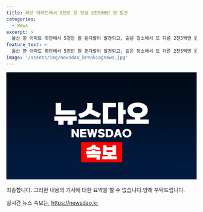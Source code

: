 ```yaml
---
title: 화단 아파트에서 5천만 원 현금 2천500만 원 발견
categories:
  - News
excerpt: >
  울산 한 아파트 화단에서 5천만 원 돈다발이 발견되고, 같은 장소에서 또 다른 2천5백만 원의 현금이 발견됐다. 경찰은 현금 주인을 찾기 위해 CC TV를 분석하고, 돈다발에 적힌 은행을 통해 인출자를 확인 중이다. 발견 지점과의 거리 등을 고려하여 범죄 관련성을 조사할 방침이다.
feature_text: >
  울산 한 아파트 화단에서 5천만 원 돈다발이 발견되고, 같은 장소에서 또 다른 2천5백만 원의 현금이 발견됐다. 경찰은 현금 주인을 찾기 위해 CC TV를 분석하고, 돈다발에 적힌 은행을 통해 인출자를 확인 중이다. 발견 지점과의 거리 등을 고려하여 범죄 관련성을 조사할 방침이다.
image: '/assets/img/newsdao_breakingnews.jpg'
---
```


<p><img src="/assets/img/newsdao_breakingnews.jpg" alt="flaretime 속보" /></p>

<p>죄송합니다. 그러한 내용의 기사에 대한 요약을 할 수 없습니다.양해 부탁드립니다.</p>
실시간 뉴스 속보는, <a href="https://newsdao.kr" rel="dofollow">https://newsdao.kr</a>


